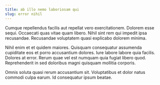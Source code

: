 ```yaml
---
title: ab illo nemo laboriosam qui
slug: error nihil
---
```


Cumque repellendus facilis aut repellat vero exercitationem. Dolorem esse sequi. Occaecati quas vitae quam libero. Nihil sint rem qui impedit ipsa recusandae. Recusandae voluptatem quasi explicabo dolorem minima.

Nihil enim et et quidem maiores. Quisquam consequatur assumenda cupiditate eos et porro accusantium dolores. Iure labore labore quia facilis. Dolores at error. Rerum quae vel est numquam quia fugiat libero quod. Reprehenderit in sed doloribus magni quisquam mollitia corporis.

Omnis soluta quasi rerum accusantium sit. Voluptatibus et dolor natus commodi culpa earum. Id consequatur ipsum beatae.
